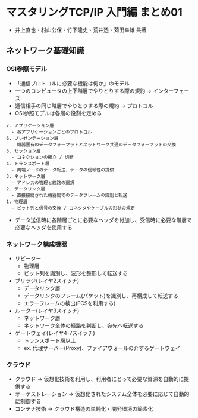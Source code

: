 # マスタリングTCP/IP 入門編 まとめ01
- 井上直也・村山公保・竹下隆史・荒井透・苅田幸雄 共著

## ネットワーク基礎知識
### OSI参照モデル
- 「通信プロトコルに必要な機能は何か」のモデル
- 一つのコンピュータの上下階層でやりとりする際の規約 -> インターフェース
- 通信相手の同じ階層でやりとりする際の規約 -> プロトコル
- OSI参照モデルは各層の役割を定める
```
7. アプリケーション層
  - 各アプリケーションごとのプロトコル
6. プレゼンテーション層
  - 機器固有のデータフォーマットとネットワーク共通のデータフォーマットの交換
5. セッション層
  - コネクションの確立 / 切断
4. トランスポート層
  - 両端ノードのデータ転送、データの信頼性の提供
3. ネットワーク層
  - アドレスの管理と経路の選択
2. データリンク層
  - 直接接続された機器間でのデータフレームの識別と転送
1. 物理層
  - ビット列と信号の交換 / コネクタやケーブルの形状の規定
```
- データ送信時に各階層ごとに必要なヘッダを付加し、受信時に必要な階層で必要なヘッダを使用する

### ネットワーク構成機器
- リピーター
  - 物理層
  - ビット列を識別し、波形を整形して転送する
- ブリッジ(レイヤ2スイッチ)
  - データリンク層
  - データリンクのフレーム(パケット)を識別し、再構成して転送する
  - エラーフレームの検出(FCSを利用する)
- ルーター(レイヤ3スイッチ)
  - ネットワーク層
  - ネットワーク全体の経路を判断し、宛先へ転送する
- ゲートウェイ(レイヤ4-7スイッチ)
  - トランスポート層以上
  - ex. 代理サーバー(Proxy)、ファイアウォールの介するゲートウェイ

### クラウド
- クラウド -> 仮想化技術を利用し、利用者にとって必要な資源を自動的に提供する
- オーケストレーション -> 仮想化されたシステム全体を必要に応じて自動的に制御する
- コンテナ技術 -> クラウド構造の単純化・開発環境の簡素化
